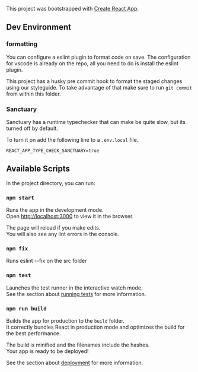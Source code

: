 This project was bootstrapped with [Create React App](https://github.com/facebook/create-react-app).

## Dev Environment

### formatting

You can configure a eslint plugin to format code on save.
The configuration for vscode is already on the repo, all you need to do is install the eslint plugin.

This project has a husky pre commit hook to format the staged changes using our styleguide.
To take advantage of that make sure to run `git commit` from within this folder.

### Sanctuary

Sanctuary has a runtime typechecker that can make be quite slow, but its turned off by default.

To turn it on add the following line to a `.env.local` file.

```
REACT_APP_TYPE_CHECK_SANCTUARY=true
```

## Available Scripts

In the project directory, you can run:

### `npm start`

Runs the app in the development mode.<br>
Open [http://localhost:3000](http://localhost:3000) to view it in the browser.

The page will reload if you make edits.<br>
You will also see any lint errors in the console.

### `npm fix`

Runs eslint --fix on the src folder

### `npm test`

Launches the test runner in the interactive watch mode.<br>
See the section about [running tests](https://facebook.github.io/create-react-app/docs/running-tests) for more information.

### `npm run build`

Builds the app for production to the `build` folder.<br>
It correctly bundles React in production mode and optimizes the build for the best performance.

The build is minified and the filenames include the hashes.<br>
Your app is ready to be deployed!

See the section about [deployment](https://facebook.github.io/create-react-app/docs/deployment) for more information.
